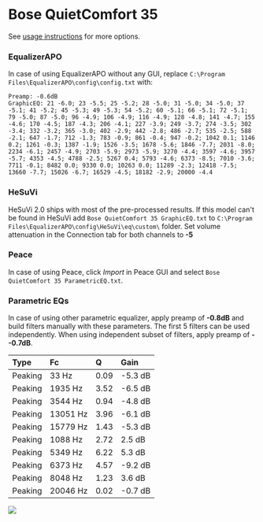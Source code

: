 # Bose QuietComfort 35
See [usage instructions](https://github.com/jaakkopasanen/AutoEq#usage) for more options.

### EqualizerAPO
In case of using EqualizerAPO without any GUI, replace `C:\Program Files\EqualizerAPO\config\config.txt`
with:
```
Preamp: -0.6dB
GraphicEQ: 21 -6.0; 23 -5.5; 25 -5.2; 28 -5.0; 31 -5.0; 34 -5.0; 37 -5.1; 41 -5.2; 45 -5.3; 49 -5.3; 54 -5.2; 60 -5.1; 66 -5.1; 72 -5.1; 79 -5.0; 87 -5.0; 96 -4.9; 106 -4.9; 116 -4.9; 128 -4.8; 141 -4.7; 155 -4.6; 170 -4.5; 187 -4.3; 206 -4.1; 227 -3.9; 249 -3.7; 274 -3.5; 302 -3.4; 332 -3.2; 365 -3.0; 402 -2.9; 442 -2.8; 486 -2.7; 535 -2.5; 588 -2.1; 647 -1.7; 712 -1.3; 783 -0.9; 861 -0.4; 947 -0.2; 1042 0.1; 1146 0.2; 1261 -0.3; 1387 -1.9; 1526 -3.5; 1678 -5.6; 1846 -7.7; 2031 -8.0; 2234 -6.1; 2457 -4.9; 2703 -5.9; 2973 -5.9; 3270 -4.4; 3597 -4.6; 3957 -5.7; 4353 -4.5; 4788 -2.5; 5267 0.4; 5793 -4.6; 6373 -8.5; 7010 -3.6; 7711 -0.1; 8482 0.0; 9330 0.0; 10263 0.0; 11289 -2.3; 12418 -7.5; 13660 -7.7; 15026 -6.7; 16529 -4.5; 18182 -2.9; 20000 -4.4
```

### HeSuVi
HeSuVi 2.0 ships with most of the pre-processed results. If this model can't be found in HeSuVi add
`Bose QuietComfort 35 GraphicEQ.txt` to `C:\Program Files\EqualizerAPO\config\HeSuVi\eq\custom\` folder.
Set volume attenuation in the Connection tab for both channels to **-5**

### Peace
In case of using Peace, click *Import* in Peace GUI and select `Bose QuietComfort 35 ParametricEQ.txt`.

### Parametric EQs
In case of using other parametric equalizer, apply preamp of **-0.8dB** and build filters manually
with these parameters. The first 5 filters can be used independently.
When using independent subset of filters, apply preamp of **--0.7dB**.

| Type    | Fc       |    Q | Gain    |
|:--------|:---------|:-----|:--------|
| Peaking | 33 Hz    | 0.09 | -5.3 dB |
| Peaking | 1935 Hz  | 3.52 | -6.5 dB |
| Peaking | 3544 Hz  | 0.94 | -4.8 dB |
| Peaking | 13051 Hz | 3.96 | -6.1 dB |
| Peaking | 15779 Hz | 1.43 | -5.3 dB |
| Peaking | 1088 Hz  | 2.72 | 2.5 dB  |
| Peaking | 5349 Hz  | 6.22 | 5.3 dB  |
| Peaking | 6373 Hz  | 4.57 | -9.2 dB |
| Peaking | 8048 Hz  | 1.23 | 3.6 dB  |
| Peaking | 20046 Hz | 0.02 | -0.7 dB |

![](https://raw.githubusercontent.com/jaakkopasanen/AutoEq/master/results/rtings/avg/Bose%20QuietComfort%2035/Bose%20QuietComfort%2035.png)